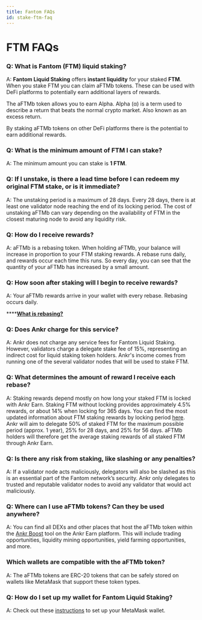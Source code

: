 ```yaml
---
title: Fantom FAQs
id: stake-ftm-faq
---
```


# FTM FAQs

### **Q: What is Fantom (FTM) liquid staking?**

A: **Fantom Liquid Staking** offers **instant liquidity** for your staked **FTM**. When you stake FTM you can claim aFTMb tokens. These can be used with DeFi platforms to potentially earn additional layers of rewards.

The aFTMb token allows you to earn Alpha. Alpha (α) is a term used to describe a return that beats the normal crypto market. Also known as an excess return.

By staking aFTMb tokens on other DeFi platforms there is the potential to earn additional rewards.

### Q: What is the minimum amount of FTM I can stake?

A: The minimum amount you can stake is **1 FTM**.

### Q: If I unstake, is there a lead time before I can redeem my original FTM stake, or is it immediate?

A: The unstaking period is a maximum of 28 days. Every 28 days, there is at least one validator node reaching the end of its locking period. The cost of unstaking aFTMb can vary depending on the availability of FTM in the closest maturing node to avoid any liquidity risk.

### Q: How do I receive rewards?

A: aFTMb is a rebasing token. When holding aFTMb, your balance will increase in proportion to your FTM staking rewards. A rebase runs daily, and rewards occur each time this runs. So every day, you can see that the quantity of your aFTMb has increased by a small amount.

### Q: How soon after staking will I begin to receive rewards?

A: Your aFTMb rewards arrive in your wallet with every rebase. Rebasing occurs daily.&#x20;

****[**What is rebasing?**](https://docs.ankr.com/resources/glossary#rebase-or-rebasing)&#x20;

### Q: Does Ankr charge for this service?

A: Ankr does not charge any service fees for Fantom Liquid Staking. However, validators charge a delegate stake fee of 15%, representing an indirect cost for liquid staking token holders. Ankr's income comes from running one of the several validator nodes that will be used to stake FTM.

### Q: What determines the amount of reward I receive each rebase?

A: Staking rewards depend mostly on how long your staked FTM is locked with Ankr Earn. Staking FTM without locking provides approximately 4.5% rewards, or about 14% when locking for 365 days. You can find the most updated information about FTM staking rewards by locking period [here](https://fantom.foundation/ftm-staking/). Ankr will aim to delegate 50% of staked FTM for the maximum possible period (approx. 1 year), 25% for 28 days, and 25% for 56 days. aFTMb holders will therefore get the average staking rewards of all staked FTM through Ankr Earn.

### Q: Is there any risk from staking, like slashing or any penalties?

A: If a validator node acts maliciously, delegators will also be slashed as this is an essential part of the Fantom network’s security. Ankr only delegates to trusted and reputable validator nodes to avoid any validator that would act maliciously.

### Q: Where can I use aFTMb tokens? Can they be used anywhere?

A: You can find all DEXs and other places that host the aFTMb token within the [Ankr Boost](https://www.ankr.com/earn/boost/trade/?from=aETHb\&to=ETH) tool on the Ankr Earn platform. This will include trading opportunities, liquidity mining opportunities, yield farming opportunities, and more.

### Which wallets are compatible with the aFTMb token?&#x20;

A: The aFTMb tokens are ERC-20 tokens that can be safely stored on wallets like MetaMask that support these token types.&#x20;

### Q: How do I set up my wallet for Fantom Liquid Staking?

A: Check out these [instructions](https://docs.ankr.com/earn/staking/liquid-staking/fantom-liquid-staking/configuring-metamask-and-other-wallet-support) to set up your MetaMask wallet.
